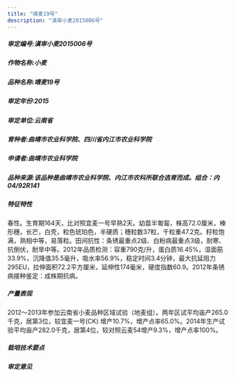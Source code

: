 ```yaml
---
title: "靖麦19号"
description: "滇审小麦2015006号"
---
```

##### 审定编号:滇审小麦2015006号

##### 作物名称:小麦

##### 品种名称:靖麦19号

##### 审定年份:2015

##### 审定单位:云南省

##### 育种者:曲靖市农业科学院、四川省内江市农业科学院

##### 申请者:曲靖市农业科学院

##### 品种来源:该品种是曲靖市农业科学院、内江市农科所联合选育而成。组合：内04/92R141

##### 特征特性
春性。生育期164天，比对照宜麦一号早熟2天。幼苗半匍匐，株高72.0厘米，棒形穗，长芒，白壳，粒色琥珀色，半硬质；穗粒数37粒，千粒重47.2克。籽粒饱满，熟相中等，易落粒。田间抗性：条锈最重点2级、白粉病最重点3级，耐寒、抗倒伏，耐旱中等。2012年品质检测：容重790克/升，蛋白质16.45%，湿面筋33.9%，沉降值35.5毫升，吸水率56.9%，稳定时间3.4分钟，最大抗延阻力295EU，拉伸面积72.2平方厘米，延伸性174毫米，硬度指数60.9。2012年条锈病接种鉴定：成株期抗病。

##### 产量表现
2012～2013年参加云南省小麦品种区域试验（地麦组）。两年区试平均亩产265.0千克，居第3位，较宜麦一号(CK) 增产10.7%，增产点率65.0%。2014年生产试验平均亩产282.0千克，居第4位，较对照云麦54增产9.3%，增产点率100%。

##### 栽培技术要点


##### 审定意见

